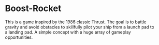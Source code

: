 # Boost-Rocket
This is a game inspired by the 1986 classic Thrust. The goal is to battle gravity and avoid obstacles to skillfully pilot your ship from a launch pad to a landing pad. A simple concept with a huge array of gameplay opportunities.
